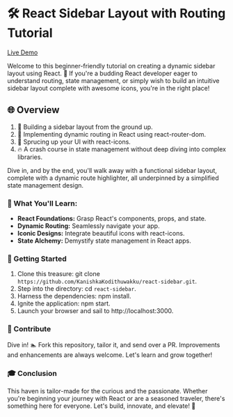 # 🛠 React Sidebar Layout with Routing Tutorial

<a href='[https://kanishkakodithuwakku.github.io/SidebarMenu])'>Live Demo</a>

Welcome to this beginner-friendly tutorial on creating a dynamic sidebar layout using React. 🎉 If you're a budding React developer eager to understand routing, state management, or simply wish to build an intuitive sidebar layout complete with awesome icons, you're in the right place!


## 🌐 Overview

1. 📐 Building a sidebar layout from the ground up.
2. 🚀 Implementing dynamic routing in React using react-router-dom.
3. 💎 Sprucing up your UI with react-icons.
4. 🔥 A crash course in state management without deep diving into complex libraries.

Dive in, and by the end, you'll walk away with a functional sidebar layout, complete with a dynamic route highlighter, all underpinned by a simplified state management design.

### 🧠 What You'll Learn:

+ **React Foundations:** Grasp React's components, props, and state.
+ **Dynamic Routing:** Seamlessly navigate your app.
+ **Iconic Designs:** Integrate beautiful icons with react-icons.
+ **State Alchemy:** Demystify state management in React apps.

### 🚀 Getting Started

1. Clone this treasure: git clone `https://github.com/KanishkaKodithuwakku/react-sidebar.git`.
2. Step into the directory: cd `react-sidebar`.
3. Harness the dependencies: npm install.
4. Ignite the application: npm start.
5. Launch your browser and sail to http://localhost:3000.

### 🤝 Contribute

Dive in! 🏊 Fork this repository, tailor it, and send over a PR. Improvements and enhancements are always welcome. Let's learn and grow together!

### 🎓 Conclusion

This haven is tailor-made for the curious and the passionate. Whether you're beginning your journey with React or are a seasoned traveler, there's something here for everyone. Let's build, innovate, and elevate! 🌟
